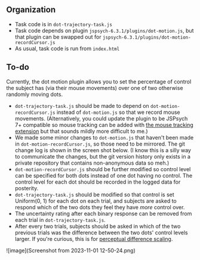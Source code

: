 ## Organization

* Task code is in `dot-trajectory-task.js`
* Task code depends on plugin `jspsych-6.3.1/plugins/dot-motion.js`, but that plugin can be swapped out for `jspsych-6.3.1/plugins/dot-motion-recordCursor.js`
* As usual, task code is run from `index.html`

## To-do

Currently, the dot motion plugin allows you to set the percentage of control the subject has (via their mouse movements) over one of two otherwise randomly moving dots.

* `dot-trajectory-task.js` should be made to depend on `dot-motion-recordCursor.js` instead of `dot-motion.js` so that we record mouse movements. (Alternatively, you could update the plugin to be JSPsych 7+ compatible so mouse tracking can be added with [the mouse tracking extension](https://www.jspsych.org/7.1/extensions/mouse-tracking/) but that sounds mildly more difficult to me.)
* We made some minor changes to `dot-motion.js` that haven't been made in `dot-motion-recordCursor.js`, so those need to be mirrored. The git change log is shown in the screen shot below. (I know this is a silly way to communicate the changes, but the git version history only exists in a private repository that contains non-anonymous data so meh.)
* `dot-motion-recordCursor.js` should be further modified so control level can be specified for both dots instead of one dot having no control. The control level for each dot should be recorded in the logged data for posterity.
* `dot-trajectory-task.js` should be modified so that control is set Uniform(0, 1) for each dot on each trial, and subjects are asked to respond which of the two dots they feel they have _more_ control over.
* The uncertainty rating after each binary response can be removed from each trial in `dot-trajectory-task.js`.
* After every two trials, subjects should be asked in which of the two previous trials was the difference between the two dots' control levels larger. If you're curious, this is for [perceptual difference scaling](https://www.djmannion.net/diff_scaling/).

![image](Screenshot from 2023-11-01 12-50-24.png)
